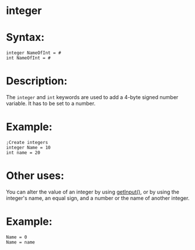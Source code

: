 # integer

# Syntax:

```
integer NameOfInt = #
int NameOfInt = #
``` 

# Description:

The `integer` and `int` keywords are used to add a 4-byte signed number variable. It has to be set to a number.

# Example: 

```
;Create integers
integer Name = 10
int name = 20
```

# Other uses:

You can alter the value of an integer by using [getInput()](getInput.md), or by using the integer's name, an equal sign, and a number or the name of another integer.

# Example:

```
Name = 0
Name = name
```